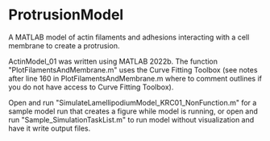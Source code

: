 # ProtrusionModel
A MATLAB model of actin filaments and adhesions interacting with a cell membrane to create a protrusion.

ActinModel_01 was written using MATLAB 2022b. 
The function "PlotFilamentsAndMembrane.m" uses the Curve Fitting Toolbox (see notes after line 160 in PlotFilamentsAndMembrane.m where to comment outlines if you do not have access to Curve Fitting Toolbox).

Open and run "SimulateLamellipodiumModel_KRC01_NonFunction.m" for a sample model run that creates a figure while model is running, or
open and run "Sample_SimulationTaskList.m" to run model without visualization and have it write output files.
